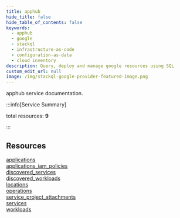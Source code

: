 ```yaml
---
title: apphub
hide_title: false
hide_table_of_contents: false
keywords:
  - apphub
  - google
  - stackql
  - infrastructure-as-code
  - configuration-as-data
  - cloud inventory
description: Query, deploy and manage google resources using SQL
custom_edit_url: null
image: /img/stackql-google-provider-featured-image.png
---
```


apphub service documentation.

:::info[Service Summary]

total resources: __9__  

:::

## Resources
<div class="row">
<div class="providerDocColumn">
<a href="/services/apphub/applications/">applications</a><br />
<a href="/services/apphub/applications_iam_policies/">applications_iam_policies</a><br />
<a href="/services/apphub/discovered_services/">discovered_services</a><br />
<a href="/services/apphub/discovered_workloads/">discovered_workloads</a><br />
<a href="/services/apphub/locations/">locations</a>
</div>
<div class="providerDocColumn">
<a href="/services/apphub/operations/">operations</a><br />
<a href="/services/apphub/service_project_attachments/">service_project_attachments</a><br />
<a href="/services/apphub/services/">services</a><br />
<a href="/services/apphub/workloads/">workloads</a>
</div>
</div>